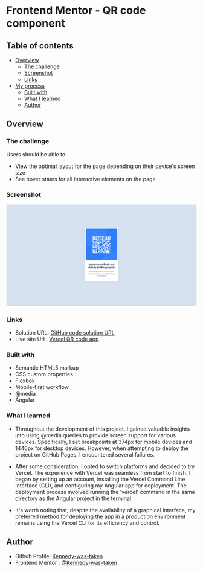 # Frontend Mentor - QR code component

## Table of contents

- [Overview](#overview)
  - [The challenge](#the-challenge)
  - [Screenshot](#screenshot)
  - [Links](#links)
- [My process](#my-process)
  - [Built with](#built-with)
  - [What I learned](#what-i-learned)
  - [Author](#author)

## Overview

### The challenge

Users should be able to:

- View the optimal layout for the page depending on their device's screen size
- See hover states for all interactive elements on the page

### Screenshot
  
   ![Full screen](./src/assets/images/screenShots/fullScreen.png)
  
    

### Links

- Solution URL: [GitHub code solution URL](https://kennedy-was-taken.github.io/qrCode/)
- Live site Url : [Vercel QR code app](qr-code-eight-mu.vercel.app)


### Built with

- Semantic HTML5 markup
- CSS custom properties
- Flexbox
- Mobile-first workflow
- @media
- Angular

### What I learned
- Throughout the development of this project, I gained valuable insights into using @media queries to provide screen support for various devices. Specifically, I set breakpoints at 374px for mobile devices and 1440px for desktop devices. However, when attempting to deploy the project on GitHub Pages, I encountered several failures.

- After some consideration, I opted to switch platforms and decided to try Vercel. The experience with Vercel was seamless from start to finish. I began by setting up an account, installing the Vercel Command Line Interface (CLI), and configuring my Angular app for deployment. The deployment process involved running the 'vercel' command in the same directory as the Angular project in the terminal.

- It's worth noting that, despite the availability of a graphical interface, my preferred method for deploying the app in a production environment remains using the Vercel CLI for its efficiency and control.


## Author

- Github Profile: [Kennedy-was-taken](https://github.com/Kennedy-was-taken)
- Frontend Mentor : [@Kennedy-was-taken](https://www.frontendmentor.io/profile/Kennedy-was-taken)